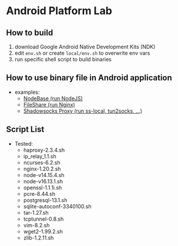 # Android Platform Lab

## How to build

1. download Google Android Native Development Kits (NDK)
3. edit `env.sh` or create `local/env.sh` to overwrite env vars
4. run specific shell script to build binaries

## How to use binary file in Android application

- examples:
   - [NodeBase (run NodeJS)](https://github.com/dna2github/nodeBase)
   - [FileShare (run Nginx)](https://github.com/dna2github/dna2mtgol/blob/master/fileShare)
   - [Shadowsocks Proxy (run ss-local, tun2socks, ...)](https://github.com/shadowsocks/shadowsocks-android)

## Script List

- Tested:
   - haproxy-2.3.4.sh
   - ip\_relay\_1.1.sh
   - ncurses-6.2.sh
   - nginx-1.20.2.sh
   - node-v14.15.4.sh
   - node-v16.13.1.sh
   - openssl-1.1.1i.sh
   - pcre-8.44.sh
   - postgresql-13.1.sh
   - sqlite-autoconf-3340100.sh
   - tar-1.27.sh
   - tcptunnel-0.8.sh
   - vim-8.2.sh
   - wget2-1.99.2.sh
   - zlib-1.2.11.sh
